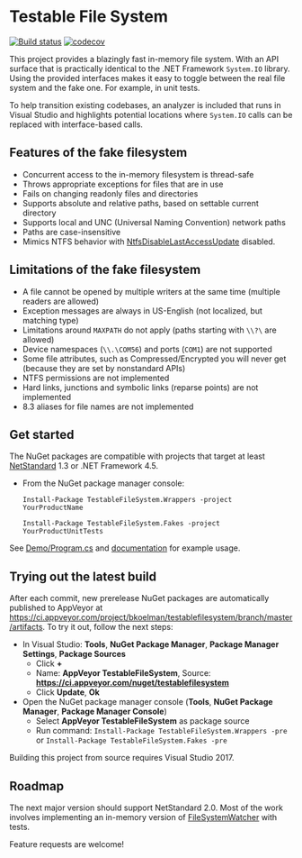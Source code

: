 # Testable File System

[![Build status](https://ci.appveyor.com/api/projects/status/wiekgd62kq1o27kw?svg=true)](https://ci.appveyor.com/project/bkoelman/testablefilesystem)
[![codecov](https://codecov.io/gh/bkoelman/TestableFileSystem/branch/master/graph/badge.svg)](https://codecov.io/gh/bkoelman/TestableFileSystem)

This project provides a blazingly fast in-memory file system. With an API surface that is practically identical to the .NET Framework `System.IO` library. Using the provided interfaces makes it easy to toggle between the real file system and the fake one. For example, in unit tests.

To help transition existing codebases, an analyzer is included that runs in Visual Studio and highlights potential locations where `System.IO` calls can be replaced with interface-based calls.

## Features of the fake filesystem
* Concurrent access to the in-memory filesystem is thread-safe
* Throws appropriate exceptions for files that are in use
* Fails on changing readonly files and directories
* Supports absolute and relative paths, based on settable current directory
* Supports local and UNC (Universal Naming Convention) network paths
* Paths are case-insensitive
* Mimics NTFS behavior with [NtfsDisableLastAccessUpdate](https://docs.microsoft.com/en-us/windows-server/administration/windows-commands/fsutil-behavior) disabled.

## Limitations of the fake filesystem
* A file cannot be opened by multiple writers at the same time (multiple readers are allowed)
* Exception messages are always in US-English (not localized, but matching type)
* Limitations around `MAXPATH` do not apply (paths starting with `\\?\` are allowed)
* Device namespaces (`\\.\COM56`) and ports (`COM1`) are not supported
* Some file attributes, such as Compressed/Encrypted you will never get (because they are set by nonstandard APIs)
* NTFS permissions are not implemented
* Hard links, junctions and symbolic links (reparse points) are not implemented
* 8.3 aliases for file names are not implemented

## Get started

The NuGet packages are compatible with projects that target at least [NetStandard](https://github.com/dotnet/standard/blob/master/docs/versions.md) 1.3 or .NET Framework 4.5.

* From the NuGet package manager console:

  `Install-Package TestableFileSystem.Wrappers -project YourProductName`

  `Install-Package TestableFileSystem.Fakes -project YourProductUnitTests`

See [Demo/Program.cs](https://github.com/bkoelman/TestableFileSystem/blob/master/src/Demo/Program.cs) and [documentation](doc/Overview.md) for example usage.

## Trying out the latest build

After each commit, new prerelease NuGet packages are automatically published to AppVeyor at https://ci.appveyor.com/project/bkoelman/testablefilesystem/branch/master/artifacts. To try it out, follow the next steps:

* In Visual Studio: **Tools**, **NuGet Package Manager**, **Package Manager Settings**, **Package Sources**
    * Click **+**
    * Name: **AppVeyor TestableFileSystem**, Source: **https://ci.appveyor.com/nuget/testablefilesystem**
    * Click **Update**, **Ok**
* Open the NuGet package manager console (**Tools**, **NuGet Package Manager**, **Package Manager Console**)
    * Select **AppVeyor TestableFileSystem** as package source
    * Run command: `Install-Package TestableFileSystem.Wrappers -pre` or `Install-Package TestableFileSystem.Fakes -pre`

Building this project from source requires Visual Studio 2017.

## Roadmap
The next major version should support NetStandard 2.0. Most of the work involves implementing an in-memory version of [FileSystemWatcher](https://docs.microsoft.com/en-us/dotnet/api/system.io.filesystemwatcher?view=netframework-4.7.1) with tests.

Feature requests are welcome!
